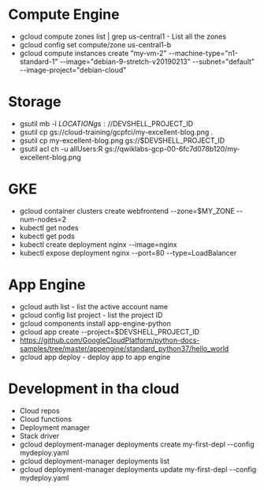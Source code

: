 # Compute Engine
* gcloud compute zones list | grep us-central1 - List all the zones
* gcloud config set compute/zone us-central1-b
* gcloud compute instances create "my-vm-2"  --machine-type="n1-standard-1" --image="debian-9-stretch-v20190213" --subnet="default" --image-project="debian-cloud"

# Storage
* gsutil mb -l $LOCATION gs://$DEVSHELL_PROJECT_ID
* gsutil cp gs://cloud-training/gcpfci/my-excellent-blog.png .
* gsutil cp my-excellent-blog.png gs://$DEVSHELL_PROJECT_ID
* gsutil acl ch -u allUsers:R gs://qwiklabs-gcp-00-6fc7d078b120/my-excellent-blog.png

# GKE
* gcloud container clusters create webfrontend --zone=$MY_ZONE --num-nodes=2
* kubectl get nodes
* kubectl get pods
* kubectl create deployment nginx --image=nginx
* kubectl expose deployment nginx --port=80 --type=LoadBalancer

# App Engine
* gcloud auth list - list the active account name
* gcloud config list project - list the project ID
* gcloud components install app-engine-python
* gcloud app create --project=$DEVSHELL_PROJECT_ID
* https://github.com/GoogleCloudPlatform/python-docs-samples/tree/master/appengine/standard_python37/hello_world
* gcloud app deploy - deploy app to app engine

# Development in tha cloud
* Cloud repos
* Cloud functions
* Deployment manager
* Stack driver
* gcloud deployment-manager deployments create my-first-depl --config mydeploy.yaml
* gcloud deployment-manager deployments list
* gcloud deployment-manager deployments update my-first-depl --config mydeploy.yaml